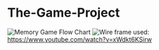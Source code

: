 # The-Game-Project
![Memory Game Flow Chart](https://github.com/Mbwood92/The-Game-Project/assets/146128694/7951aa28-f89d-415c-b344-6e349a5a6347)
![Wire frame ](https://github.com/Mbwood92/The-Game-Project/assets/146128694/3c61fd3a-915b-4a69-8a99-03e232845d4e)
used: https://www.youtube.com/watch?v=xWdkt6KSirw 
